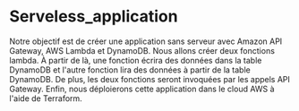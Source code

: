 # Serveless_application
 Notre objectif est de créer une application sans serveur avec Amazon API Gateway, AWS Lambda et DynamoDB. Nous allons créer deux fonctions lambda. À partir de là, une fonction écrira des données dans la table DynamoDB et l'autre fonction lira des données à partir de la table DynamoDB. De plus, les deux fonctions seront invoquées par les appels API Gateway. Enfin, nous déploierons cette application dans le cloud AWS à l'aide de Terraform.
